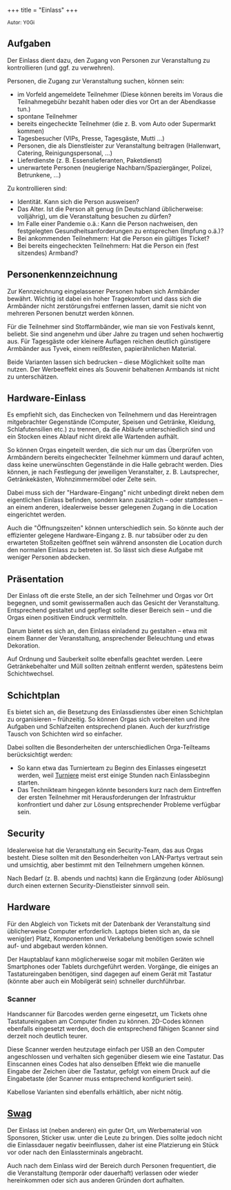 +++
title = "Einlass"
+++

<small>Autor: Y0Gi</small>


## Aufgaben

Der Einlass dient dazu, den Zugang von Personen zur Veranstaltung zu kontrollieren (und ggf. zu verwehren).

Personen, die Zugang zur Veranstaltung suchen, können sein:

- im Vorfeld angemeldete Teilnehmer (Diese können bereits im Voraus die Teilnahmegebühr bezahlt haben oder dies vor Ort an der Abendkasse tun.)
- spontane Teilnehmer
- bereits eingecheckte Teilnehmer (die z. B. vom Auto oder Supermarkt kommen)
- Tagesbesucher (VIPs, Presse, Tagesgäste, Mutti …)
- Personen, die als Dienstleister zur Veranstaltung beitragen (Hallenwart, Catering, Reinigungspersonal, …)
- Lieferdienste (z. B. Essenslieferanten, Paketdienst)
- unerwartete Personen (neugierige Nachbarn/Spaziergänger, Polizei, Betrunkene, …)

Zu kontrollieren sind:

- Identität. Kann sich die Person ausweisen?
- Das Alter. Ist die Person alt genug (in Deutschland üblicherweise: volljährig), um die Veranstaltung besuchen zu dürfen?
- Im Falle einer Pandemie o.ä.: Kann die Person nachweisen, den festgelegten Gesundheitsanforderungen zu entsprechen (Impfung o.ä.)?
- Bei ankommenden Teilnehmern: Hat die Person ein gültiges Ticket?
- Bei bereits eingecheckten Teilnehmern: Hat die Person ein (fest sitzendes) Armband?


## Personenkennzeichnung

Zur Kennzeichnung eingelassener Personen haben sich Armbänder bewährt. Wichtig ist dabei ein hoher Tragekomfort und dass sich die Armbänder nicht zerstörungsfrei entfernen lassen, damit sie nicht von mehreren Personen benutzt werden können.

Für die Teilnehmer sind Stoffarmbänder, wie man sie von Festivals kennt, beliebt. Sie sind angenehm und über Jahre zu tragen und sehen hochwertig aus. Für Tagesgäste oder kleinere Auflagen reichen deutlich günstigere Armbänder aus Tyvek, einem reißfesten, papierähnlichen Material.

Beide Varianten lassen sich bedrucken – diese Möglichkeit sollte man nutzen. Der Werbeeffekt eines als Souvenir behaltenen Armbands ist nicht zu unterschätzen.


## Hardware-Einlass

Es empfiehlt sich, das Einchecken von Teilnehmern und das Hereintragen mitgebrachter Gegenstände (Computer, Speisen und Getränke, Kleidung, Schlafutensilien etc.) zu trennen, da die Abläufe unterschiedlich sind und ein Stocken eines Ablauf nicht direkt alle Wartenden aufhält.

So können Orgas eingeteilt werden, die sich nur um das Überprüfen von Armbändern bereits eingecheckter Teilnehmer kümmern und darauf achten, dass keine unerwünschten Gegenstände in die Halle gebracht werden. Dies können, je nach Festlegung der jeweiligen Veranstalter, z. B. Lautsprecher, Getränkekästen, Wohnzimmermöbel oder Zelte sein.

Dabei muss sich der "Hardware-Eingang" nicht unbedingt direkt neben dem eigentlichen Einlass befinden, sondern kann zusätzlich – oder stattdessen – an einem anderen, idealerweise besser gelegenen Zugang in die Location eingerichtet werden.

Auch die "Öffnungszeiten" können unterschiedlich sein. So könnte auch der effizienter gelegene Hardware-Eingang z. B. nur tabsüber oder zu den erwarteten Stoßzeiten geöffnet sein während ansonsten die Location durch den normalen Einlass zu betreten ist. So lässt sich diese Aufgabe mit weniger Personen abdecken.


## Präsentation

Der Einlass oft die erste Stelle, an der sich Teilnehmer und Orgas vor Ort begegnen, und somit gewissermaßen auch das Gesicht der Veranstaltung. Entsprechend gestaltet und gepflegt sollte dieser Bereich sein – und die Orgas einen positiven Eindruck vermitteln.

Darum bietet es sich an, den Einlass einladend zu gestalten – etwa mit einem Banner der Veranstaltung, ansprechender Beleuchtung und etwas Dekoration.

Auf Ordnung und Sauberkeit sollte ebenfalls geachtet werden. Leere Getränkebehalter und Müll sollten zeitnah entfernt werden, spätestens beim Schichtwechsel.


## Schichtplan

Es bietet sich an, die Besetzung des Einlassdienstes über einen Schichtplan zu organisieren – frühzeitig. So können Orgas sich vorbereiten und ihre Aufgaben und Schlafzeiten entsprechend planen. Auch der kurzfristige Tausch von Schichten wird so einfacher.

Dabei sollten die Besonderheiten der unterschiedlichen Orga-Teilteams berücksichtigt werden:

- So kann etwa das Turnierteam zu Beginn des Einlasses eingesetzt werden, weil [Turniere](@/wiki/turniere.md) meist erst einige Stunden nach Einlassbeginn starten.
- Das Technikteam hingegen könnte besonders kurz nach dem Eintreffen der ersten Teilnehmer mit Herausforderungen der Infrastruktur konfrontiert und daher zur Lösung entsprechender Probleme verfügbar sein.


## Security

Idealerweise hat die Veranstaltung ein Security-Team, das aus Orgas besteht. Diese sollten mit den Besonderheiten von LAN-Partys vertraut sein und umsichtig, aber bestimmt mit den Teilnehmern umgehen können.

Nach Bedarf (z. B. abends und nachts) kann die Ergänzung (oder Ablösung) durch einen externen Security-Dienstleister sinnvoll sein.


## Hardware

Für den Abgleich von Tickets mit der Datenbank der Veranstaltung sind üblicherweise Computer erforderlich. Laptops bieten sich an, da sie wenig(er) Platz, Komponenten und Verkabelung benötigen sowie schnell auf- und abgebaut werden können.

Der Hauptablauf kann möglicherweise sogar mit mobilen Geräten wie Smartphones oder Tablets durchgeführt werden. Vorgänge, die einiges an Tastatureingaben benötigen, sind dagegen auf einem Gerät mit Tastatur (könnte aber auch ein Mobilgerät sein) schneller durchführbar.


### Scanner

Handscanner für Barcodes werden gerne eingesetzt, um Tickets ohne Tastatureingaben am Computer finden zu können. 2D-Codes können ebenfalls eingesetzt werden, doch die entsprechend fähigen Scanner sind derzeit noch deutlich teurer.

Diese Scanner werden heutzutage einfach per USB an den Computer angeschlossen und verhalten sich gegenüber diesem wie eine Tastatur. Das Einscannen eines Codes hat also denselben Effekt wie die manuelle Eingabe der Zeichen über die Tastatur, gefolgt von einem Druck auf die Eingabetaste (der Scanner muss entsprechend konfiguriert sein).

Kabellose Varianten sind ebenfalls erhältlich, aber nicht nötig.


## [Swag](https://de.wikipedia.org/wiki/Swag)

Der Einlass ist (neben anderen) ein guter Ort, um Werbematerial von Sponsoren, Sticker usw. unter die Leute zu bringen. Dies sollte jedoch nicht die Einlassdauer negativ beeinflussen, daher ist eine Platzierung ein Stück vor oder nach den Einlassterminals angebracht.

Auch nach dem Einlass wird der Bereich durch Personen frequentiert, die die Veranstaltung (temporär oder dauerhaft) verlassen oder wieder hereinkommen oder sich aus anderen Gründen dort aufhalten.
